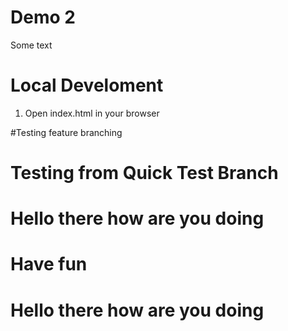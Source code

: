 # Demo 2

Some text

# Local Develoment

1. Open index.html in your browser

#Testing feature branching

# Testing from Quick Test Branch

# Hello there how are you doing

# Have fun

# Hello there how are you doing
